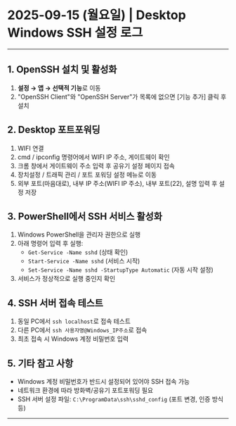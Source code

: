 # 2025-09-15 (월요일) | Desktop Windows SSH 설정 로그

---

## 1. OpenSSH 설치 및 활성화
1. **설정 → 앱 → 선택적 기능**로 이동
2. "OpenSSH Client"와 "OpenSSH Server"가 목록에 없으면 [기능 추가] 클릭 후 설치

## 2. Desktop 포트포워딩
1. WIFI 연결
2. cmd / ipconfig 명령어에서 WIFI IP 주소, 게이트웨이 확인
3. 크롬 창에서 게이트웨이 주소 입력 후 공유기 설정 페이지 접속
4. 장치설정 / 트래픽 관리 / 포트 포워딩 설정 메뉴로 이동
5. 외부 포트(마음대로), 내부 IP 주소(WIFI IP 주소), 내부 포트(22), 설명 입력 후 설정 저장

## 3. PowerShell에서 SSH 서비스 활성화
1. Windows PowerShell을 관리자 권한으로 실행
2. 아래 명령어 입력 후 실행:
   - `Get-Service -Name sshd` (상태 확인)
   - `Start-Service -Name sshd` (서비스 시작)
   - `Set-Service -Name sshd -StartupType Automatic` (자동 시작 설정)
3. 서비스가 정상적으로 실행 중인지 확인

## 4. SSH 서버 접속 테스트
1. 동일 PC에서 `ssh localhost`로 접속 테스트
2. 다른 PC에서 `ssh 사용자명@Windows_IP주소`로 접속
3. 최초 접속 시 Windows 계정 비밀번호 입력

## 5. 기타 참고 사항
- Windows 계정 비밀번호가 반드시 설정되어 있어야 SSH 접속 가능
- 네트워크 환경에 따라 방화벽/공유기 포트포워딩 필요
- SSH 서버 설정 파일: `C:\ProgramData\ssh\sshd_config` (포트 변경, 인증 방식 등)

---